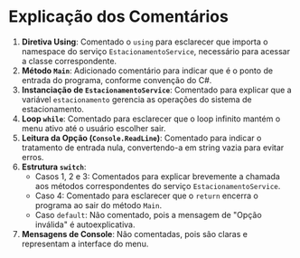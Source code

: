 # Explicação dos Comentários

1. **Diretiva Using**: Comentado o `using` para esclarecer que importa o namespace do serviço `EstacionamentoService`, necessário para acessar a classe correspondente.
2. **Método `Main`**: Adicionado comentário para indicar que é o ponto de entrada do programa, conforme convenção do C#.
3. **Instanciação de `EstacionamentoService`**: Comentado para explicar que a variável `estacionamento` gerencia as operações do sistema de estacionamento.
4. **Loop `while`**: Comentado para esclarecer que o loop infinito mantém o menu ativo até o usuário escolher sair.
5. **Leitura da Opção (`Console.ReadLine`)**: Comentado para indicar o tratamento de entrada nula, convertendo-a em string vazia para evitar erros.
6. **Estrutura `switch`**: 
   - Casos 1, 2 e 3: Comentados para explicar brevemente a chamada aos métodos correspondentes do serviço `EstacionamentoService`.
   - Caso 4: Comentado para esclarecer que o `return` encerra o programa ao sair do método `Main`.
   - Caso `default`: Não comentado, pois a mensagem de "Opção inválida" é autoexplicativa.
7. **Mensagens de Console**: Não comentadas, pois são claras e representam a interface do menu.